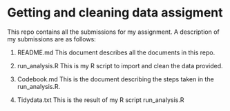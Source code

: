 # Getting and cleaning data assigment

This repo contains all the submissions for my assignment. A description of my submissions are as follows:

1. README.md
   This document describes all the documents in this repo.
 
2. run_analysis.R
   This is my R script to import and clean the data provided.
 
3. Codebook.md
  This is the document describing the steps taken in the run_analysis.R.

4. Tidydata.txt
   This is the result of my R script run_analysis.R

